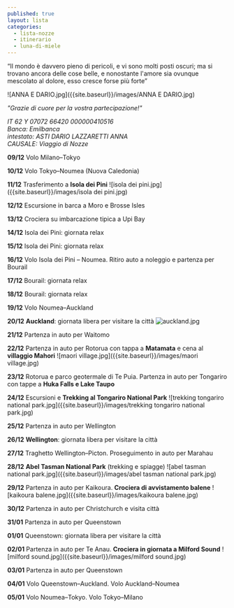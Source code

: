 ```yaml
---
published: true
layout: lista
categories:
  - lista-nozze
  - itinerario
  - luna-di-miele
---
```

<div class="citazione">
“Il mondo è davvero pieno di pericoli, e vi sono molti posti oscuri; ma si trovano ancora delle cose belle, e nonostante l'amore sia ovunque mescolato al dolore, esso cresce forse più forte”
</div>

![ANNA E DARIO.jpg]({{site.baseurl}}/images/ANNA E DARIO.jpg)

_"Grazie di cuore per la vostra partecipazione!"_

<address>
IT 62 Y 07072 66420 000000410516 <br/>
Banca: Emilbanca <br/>
intestato: ASTI DARIO LAZZARETTI ANNA <br/>
CAUSALE: Viaggio di Nozze
</address>

**09/12** Volo Milano–Tokyo

**10/12** Volo Tokyo–Noumea (Nuova Caledonia)

**11/12** Trasferimento a **Isola dei Pini**
![isola dei pini.jpg]({{site.baseurl}}/images/isola dei pini.jpg)

**12/12** Escursione in barca a Moro e Brosse Isles

**13/12** Crociera su imbarcazione tipica a Upi Bay

**14/12** Isola dei Pini: giornata relax         

**15/12** Isola dei Pini: giornata relax

**16/12** Volo Isola dei Pini – Noumea. Ritiro auto a noleggio e partenza per Bourail

**17/12** Bourail: giornata relax

**18/12** Bourail: giornata relax

**19/12** Volo Noumea–Auckland

**20/12** **Auckland**: giornata libera per visitare la città
![auckland.jpg]({{site.baseurl}}/images/auckland.jpg)

**21/12** Partenza in auto per Waitomo

**22/12** Partenza in auto per Rotorua con tappa a **Matamata** e cena al **villaggio Mahori**
![maori village.jpg]({{site.baseurl}}/images/maori village.jpg)

**23/12** Rotorua e parco geotermale di Te Puia. Partenza in auto per Tongariro con tappe a **Huka Falls e Lake Taupo**

**24/12** Escursioni e **Trekking al Tongariro National Park**
![trekking tongariro national park.jpg]({{site.baseurl}}/images/trekking tongariro national park.jpg)

**25/12** Partenza in auto per Wellington

**26/12** **Wellington**: giornata libera per visitare la città

**27/12** Traghetto Wellington–Picton. Proseguimento in auto per Marahau

**28/12** **Abel Tasman National Park** (trekking e spiagge)
![abel tasman national park.jpg]({{site.baseurl}}/images/abel tasman national park.jpg)

**29/12** Partenza in auto per Kaikoura. **Crociera di avvistamento balene**
![kaikoura balene.jpg]({{site.baseurl}}/images/kaikoura balene.jpg)

**30/12** Partenza in auto per Christchurch e visita città 

**31/01** Partenza in auto per Queenstown

**01/01** Queenstown: giornata libera per visitare la città

**02/01** Partenza in auto per Te Anau. **Crociera in giornata a Milford Sound**
![milford sound.jpg]({{site.baseurl}}/images/milford sound.jpg)

**03/01** Partenza in auto per Queenstown

**04/01** Volo Queenstown–Auckland. Volo Auckland–Noumea

**05/01** Volo Noumea–Tokyo. Volo Tokyo–Milano
